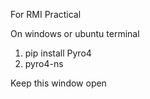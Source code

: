 For RMI Practical

On windows or ubuntu terminal

1) pip install Pyro4
2) pyro4-ns

Keep this window open
